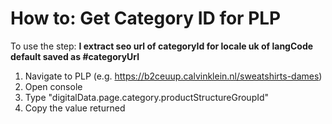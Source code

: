 # How to: Get Category ID for PLP

To use the step: **I extract seo url of categoryId for locale uk of langCode default saved as #categoryUrl**

1. Navigate to PLP (e.g. https://b2ceuup.calvinklein.nl/sweatshirts-dames)
2. Open console
3. Type "digitalData.page.category.productStructureGroupId"
4. Copy the value returned
